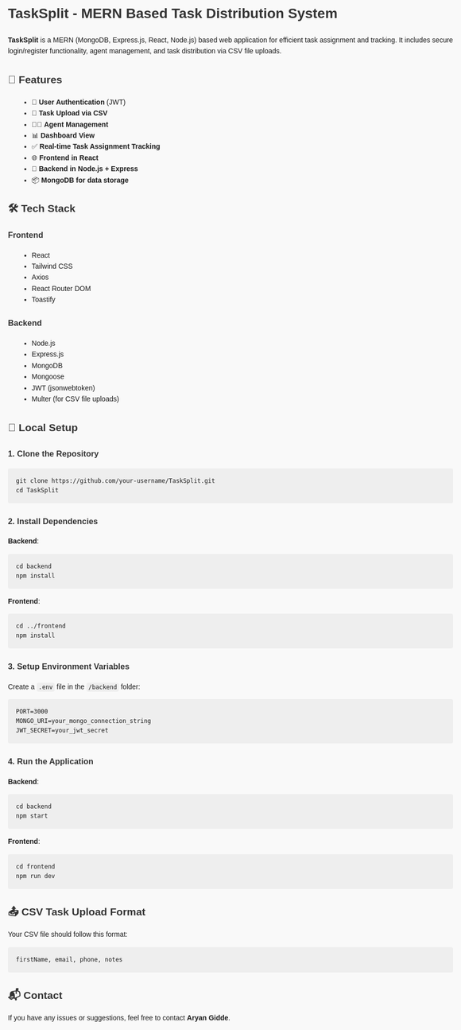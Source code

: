 <!DOCTYPE html>
<html lang="en">
<head>
  <meta charset="UTF-8">
  <title>TaskSplit - Project README</title>
  <style>
    body {
      font-family: Arial, sans-serif;
      line-height: 1.6;
      padding: 2rem;
      max-width: 900px;
      margin: auto;
      background-color: #f9f9f9;
    }
    h1, h2, h3 {
      color: #333;
    }
    code {
      background-color: #eee;
      padding: 2px 4px;
      border-radius: 4px;
      font-family: monospace;
    }
    pre {
      background-color: #eee;
      padding: 1rem;
      overflow-x: auto;
      border-radius: 4px;
    }
    ul {
      margin-left: 1.5rem;
    }
  </style>
</head>
<body>

  <h1>TaskSplit - MERN Based Task Distribution System</h1>

  <p><strong>TaskSplit</strong> is a MERN (MongoDB, Express.js, React, Node.js) based web application for efficient task assignment and tracking. It includes secure login/register functionality, agent management, and task distribution via CSV file uploads.</p>

  <h2>🚀 Features</h2>
  <ul>
    <li>👥 <strong>User Authentication</strong> (JWT)</li>
    <li>📄 <strong>Task Upload via CSV</strong></li>
    <li>🧑‍💼 <strong>Agent Management</strong></li>
    <li>📊 <strong>Dashboard View</strong></li>
    <li>✅ <strong>Real-time Task Assignment Tracking</strong></li>
    <li>🌐 <strong>Frontend in React</strong></li>
    <li>💾 <strong>Backend in Node.js + Express</strong></li>
    <li>📦 <strong>MongoDB for data storage</strong></li>
  </ul>

  <h2>🛠️ Tech Stack</h2>
  <h3>Frontend</h3>
  <ul>
    <li>React</li>
    <li>Tailwind CSS</li>
    <li>Axios</li>
    <li>React Router DOM</li>
    <li>Toastify</li>
  </ul>

  <h3>Backend</h3>
  <ul>
    <li>Node.js</li>
    <li>Express.js</li>
    <li>MongoDB</li>
    <li>Mongoose</li>
    <li>JWT (jsonwebtoken)</li>
    <li>Multer (for CSV file uploads)</li>
  </ul>


  <h2>🧪 Local Setup</h2>

  <h3>1. Clone the Repository</h3>
  <pre><code>git clone https://github.com/your-username/TaskSplit.git
cd TaskSplit</code></pre>

  <h3>2. Install Dependencies</h3>
  <strong>Backend</strong>:
  <pre><code>cd backend
npm install</code></pre>

  <strong>Frontend</strong>:
  <pre><code>cd ../frontend
npm install</code></pre>

  <h3>3. Setup Environment Variables</h3>
  <p>Create a <code>.env</code> file in the <code>/backend</code> folder:</p>
  <pre><code>PORT=3000
MONGO_URI=your_mongo_connection_string
JWT_SECRET=your_jwt_secret</code></pre>

  <h3>4. Run the Application</h3>
  <strong>Backend</strong>:
  <pre><code>cd backend
npm start</code></pre>

  <strong>Frontend</strong>:
  <pre><code>cd frontend
npm run dev</code></pre>

  <h2>📤 CSV Task Upload Format</h2>
  <p>Your CSV file should follow this format:</p>
  <pre><code>firstName, email, phone, notes</code></pre>

  <h2>📬 Contact</h2>
  <p>If you have any issues or suggestions, feel free to contact <strong>Aryan Gidde</strong>.</p>

</body>
</html>

